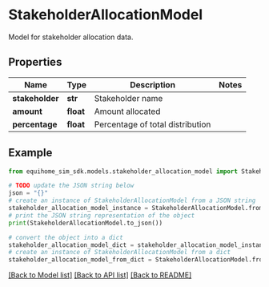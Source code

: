 # StakeholderAllocationModel

Model for stakeholder allocation data.

## Properties

Name | Type | Description | Notes
------------ | ------------- | ------------- | -------------
**stakeholder** | **str** | Stakeholder name | 
**amount** | **float** | Amount allocated | 
**percentage** | **float** | Percentage of total distribution | 

## Example

```python
from equihome_sim_sdk.models.stakeholder_allocation_model import StakeholderAllocationModel

# TODO update the JSON string below
json = "{}"
# create an instance of StakeholderAllocationModel from a JSON string
stakeholder_allocation_model_instance = StakeholderAllocationModel.from_json(json)
# print the JSON string representation of the object
print(StakeholderAllocationModel.to_json())

# convert the object into a dict
stakeholder_allocation_model_dict = stakeholder_allocation_model_instance.to_dict()
# create an instance of StakeholderAllocationModel from a dict
stakeholder_allocation_model_from_dict = StakeholderAllocationModel.from_dict(stakeholder_allocation_model_dict)
```
[[Back to Model list]](../README.md#documentation-for-models) [[Back to API list]](../README.md#documentation-for-api-endpoints) [[Back to README]](../README.md)


